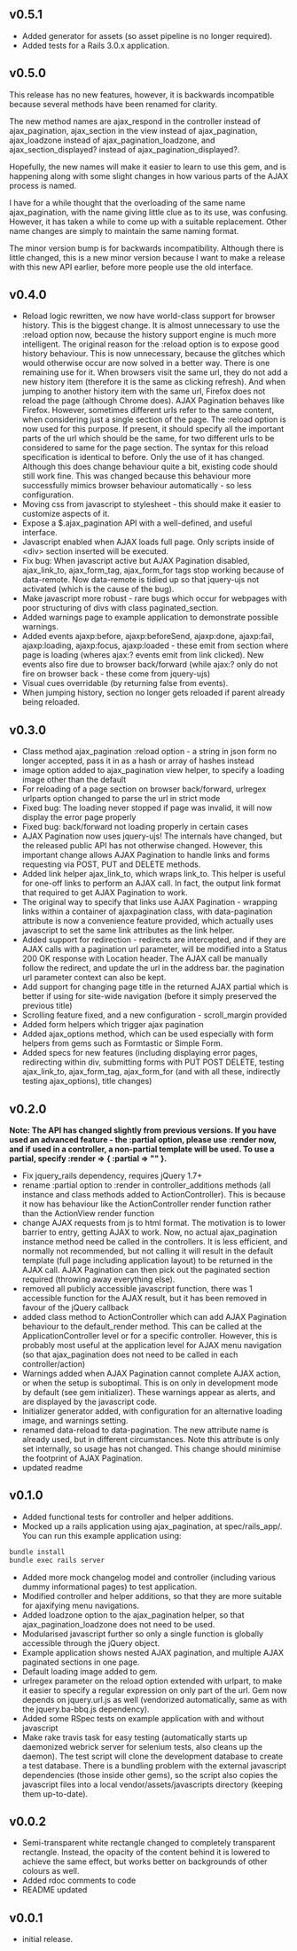 ## v0.5.1
* Added generator for assets (so asset pipeline is no longer required).
* Added tests for a Rails 3.0.x application.

## v0.5.0
This release has no new features, however, it is backwards incompatible because several methods have been renamed for clarity.

The new method names are ajax_respond in the controller instead of ajax_pagination, ajax_section in the view instead of ajax_pagination, ajax_loadzone instead of ajax_pagination_loadzone, and ajax_section_displayed? instead of ajax_pagination_displayed?.

Hopefully, the new names will make it easier to learn to use this gem, and is happening along with some slight changes in how various parts of the AJAX process is named.

I have for a while thought that the overloading of the same name ajax_pagination, with the name giving little clue as to its use, was confusing. However, it has taken a while to come up with a suitable replacement. Other name changes are simply to maintain the same naming format.

The minor version bump is for backwards incompatibility. Although there is little changed, this is a new minor version because I want to make a release with this new API earlier, before more people use the old interface.

## v0.4.0
* Reload logic rewritten, we now have world-class support for browser history. This is the biggest change. It is almost unnecessary to use the :reload option now, because the history support engine is much more intelligent. The original reason for the :reload option is to expose good history behaviour. This is now unnecessary, because the glitches which would otherwise occur are now solved in a better way. There is one remaining use for it. When browsers visit the same url, they do not add a new history item (therefore it is the same as clicking refresh). And when jumping to another history item with the same url, Firefox does not reload the page (although Chrome does). AJAX Pagination behaves like Firefox. However, sometimes different urls refer to the same content, when considering just a single section of the page. The :reload option is now used for this purpose. If present, it should specify all the important parts of the url which should be the same, for two different urls to be considered to same for the page section. The syntax for this reload specification is identical to before. Only the use of it has changed. Although this does change behaviour quite a bit, existing code should still work fine. This was changed because this behaviour more successfully mimics browser behaviour automatically - so less configuration.
* Moving css from javascript to stylesheet - this should make it easier to customize aspects of it.
* Expose a $.ajax_pagination API with a well-defined, and useful interface.
* Javascript enabled when AJAX loads full page. Only scripts inside of &lt;div&gt; section inserted will be executed.
* Fix bug: When javascript active but AJAX Pagination disabled, ajax_link_to, ajax_form_tag, ajax_form_for tags stop working because of data-remote. Now data-remote is tidied up so that jquery-ujs not activated (which is the cause of the bug).
* Make javascript more robust - rare bugs which occur for webpages with poor structuring of divs with class paginated_section.
* Added warnings page to example application to demonstrate possible warnings.
* Added events ajaxp:before, ajaxp:beforeSend, ajaxp:done, ajaxp:fail, ajaxp:loading, ajaxp:focus, ajaxp:loaded - these emit from section where page is loading (wheres ajax:? events emit from link clicked). New events also fire due to browser back/forward (while ajax:? only do not fire on browser back - these come from jquery-ujs)
* Visual cues overridable (by returning false from events).
* When jumping history, section no longer gets reloaded if parent already being reloaded.

## v0.3.0
* Class method ajax_pagination :reload option - a string in json form no longer accepted, pass it in as a hash or array of hashes instead
* image option added to ajax_pagination view helper, to specify a loading image other than the default
* For reloading of a page section on browser back/forward, urlregex urlparts option changed to parse the url in strict mode
* Fixed bug: The loading never stopped if page was invalid, it will now display the error page properly
* Fixed bug: back/forward not loading properly in certain cases
* AJAX Pagination now uses jquery-ujs! The internals have changed, but the released public API has not otherwise changed. However, this important change allows AJAX Pagination to handle links and forms requesting via POST, PUT and DELETE methods.
* Added link helper ajax_link_to, which wraps link_to. This helper is useful for one-off links to perform an AJAX call. In fact, the output link format that required to get AJAX Pagination to work.
* The original way to specify that links use AJAX Pagination - wrapping links within a container of ajaxpagination class, with data-pagination attribute is now a convenience feature provided, which actually uses javascript to set the same link attributes as the link helper.
* Added support for redirection - redirects are intercepted, and if they are AJAX calls with a pagination url parameter, will be modified into a Status 200 OK response with Location header. The AJAX call be manually follow the redirect, and update the url in the address bar. the pagination url parameter context can also be kept.
* Add support for changing page title in the returned AJAX partial which is better if using for site-wide navigation (before it simply preserved the previous title)
* Scrolling feature fixed, and a new configuration - scroll_margin provided
* Added form helpers which trigger ajax pagination
* Added ajax_options method, which can be used especially with form helpers from gems such as Formtastic or Simple Form.
* Added specs for new features (including displaying error pages, redirecting within div, submitting forms with PUT POST DELETE, testing ajax_link_to, ajax_form_tag, ajax_form_for (and with all these, indirectly testing ajax_options), title changes)

## v0.2.0
**Note: The API has changed slightly from previous versions. If you have used an advanced feature - the :partial option, please use :render now, and if used in a controller, a non-partial template will be used. To use a partial, specify :render => { :partial => "" }.**

* Fix jquery_rails dependency, requires jQuery 1.7+
* rename :partial option to :render in controller_additions methods (all instance and class methods added to ActionController). This is because it now has behaviour like the ActionController render function rather than the ActionView render function
* change AJAX requests from js to html format. The motivation is to lower barrier to entry, getting AJAX to work. Now, no actual ajax_pagination instance method need be called in the controllers. It is less efficient, and normally not recommended, but not calling it will result in the default template (full page including application layout) to be returned in the AJAX call. AJAX Pagination can then pick out the paginated section required (throwing away everything else).
* removed all publicly accessible javascript function, there was 1 accessible function for the AJAX result, but it has been removed in favour of the jQuery callback
* added class method to ActionController which can add AJAX Pagination behaviour to the default_render method. This can be called at the ApplicationController level or for a specific controller. However, this is probably most useful at the application level for AJAX menu navigation (so that ajax_pagination does not need to be called in each controller/action)
* Warnings added when AJAX Pagination cannot complete AJAX action, or when the setup is suboptimal. This is on only in development mode by default (see gem initializer). These warnings appear as alerts, and are displayed by the javascript code.
* Initializer generator added, with configuration for an alternative loading image, and warnings setting.
* renamed data-reload to data-pagination. The new attribute name is already used, but in different circumstances. Note this attribute is only set internally, so usage has not changed. This change should minimise the footprint of AJAX Pagination.
* updated readme

## v0.1.0
* Added functional tests for controller and helper additions.
* Mocked up a rails application using ajax_pagination, at spec/rails_app/. You can run this example application using:

```sh
bundle install
bundle exec rails server
```

* Added more mock changelog model and controller (including various dummy informational pages) to test application.
* Modified controller and helper additions, so that they are more suitable for ajaxifying menu navigations.
* Added loadzone option to the ajax_pagination helper, so that ajax_pagination_loadzone does not need to be used.
* Modularised javascript further so only a single function is globally accessible through the jQuery object.
* Example application shows nested AJAX pagination, and multiple AJAX paginated sections in one page.
* Default loading image added to gem.
* urlregex parameter on the reload option extended with urlpart, to make it easier to specify a regular expression on only part of the url. Gem now depends on jquery.url.js as well (vendorized automatically, same as with the jquery.ba-bbq.js dependency).
* Added some RSpec tests on example application with and without javascript
* Make rake travis task for easy testing (automatically starts up daemonized webrick server for selenium tests, also cleans up the daemon). The test script will clone the development database to create a test database. There is a bundling problem with the external javascript dependencies (those inside other gems), so the script also copies the javascript files into a local vendor/assets/javascripts directory (keeping them up-to-date).

## v0.0.2
* Semi-transparent white rectangle changed to completely transparent rectangle. Instead, the opacity of the content behind it is lowered to achieve the same effect, but works better on backgrounds of other colours as well.
* Added rdoc comments to code
* README updated

## v0.0.1

* initial release.

